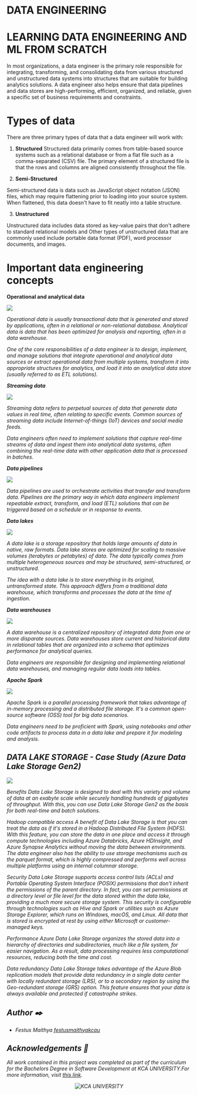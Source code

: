 # DATA ENGINEERING
# LEARNING DATA ENGINEERING AND ML FROM SCRATCH 

In most organizations, a data engineer is the primary role responsible for integrating, transforming, and consolidating data from various structured and unstructured data systems into structures that are suitable for building analytics solutions. A data engineer also helps ensure that data pipelines and data stores are high-performing, efficient, organized, and reliable, given a specific set of business requirements and constraints.

# Types of data
There are three primary types of data that a data engineer will work with:

1. **Structured**
Structured data primarily comes from table-based source systems such as a relational database or from a flat file such as a comma-separated (CSV) file. The primary element of a structured file is that the rows and columns are aligned consistently throughout the file.

2. **Semi-Structured**

Semi-structured data is data such as JavaScript object notation (JSON) files, which may require flattening prior to loading into your source system. When flattened, this data doesn't have to fit neatly into a table structure.

3. **Unstructured**

Unstructured data includes data stored as key-value pairs that don't adhere to standard relational models and Other types of unstructured data that are commonly used include portable data format (PDF), word processor documents, and images.


# Important data engineering concepts

**Operational and analytical data**

<img src= "https://learn.microsoft.com/en-us/training/wwl-data-ai/introduction-to-data-engineering-azure/media/4-operational-analytical-data.png">

<i>Operational data <i>is usually transactional data that is generated and stored by applications, often in a relational or non-relational database. <i>Analytical data<i> is data that has been optimized for analysis and reporting, often in a data warehouse.

One of the core responsibilities of a data engineer is to design, implement, and manage solutions that integrate operational and analytical data sources or extract operational data from multiple systems, transform it into appropriate structures for analytics, and load it into an analytical data store (usually referred to as ETL solutions).

**Streaming data**

<img src="https://learn.microsoft.com/en-us/training/wwl-data-ai/introduction-to-data-engineering-azure/media/4-stream-data.png">

Streaming data refers to perpetual sources of data that generate data values in real time, often relating to specific events. Common sources of streaming data include Internet-of-things (IoT) devices and social media feeds.

Data engineers often need to implement solutions that capture real-time streams of data and ingest them into analytical data systems, often combining the real-time data with other application data that is processed in batches.

**Data pipelines**

<img src= "https://learn.microsoft.com/en-us/training/wwl-data-ai/introduction-to-data-engineering-azure/media/4-data-pipeline.png">

Data pipelines are used to orchestrate activities that transfer and transform data. Pipelines are the primary way in which data engineers implement repeatable extract, transform, and load (ETL) solutions that can be triggered based on a schedule or in response to events.

**Data lakes**

<img src= "https://learn.microsoft.com/en-us/training/wwl-data-ai/introduction-to-data-engineering-azure/media/4-data-lake.png">

A data lake is a storage repository that holds large amounts of data in native, raw formats. Data lake stores are optimized for scaling to massive volumes (terabytes or petabytes) of data. The data typically comes from multiple heterogeneous sources and may be structured, semi-structured, or unstructured.

The idea with a data lake is to store everything in its original, untransformed state. This approach differs from a traditional data warehouse, which transforms and processes the data at the time of ingestion.

**Data warehouses**

<img src= "https://learn.microsoft.com/en-us/training/wwl-data-ai/introduction-to-data-engineering-azure/media/4-data-warehouse.png">

A data warehouse is a centralized repository of integrated data from one or more disparate sources. Data warehouses store current and historical data in relational tables that are organized into a schema that optimizes performance for analytical queries.

Data engineers are responsible for designing and implementing relational data warehouses, and managing regular data loads into tables.

**Apache Spark**

<img src = "https://learn.microsoft.com/en-us/training/wwl-data-ai/introduction-to-data-engineering-azure/media/4-apache-spark.png">

Apache Spark is a parallel processing framework that takes advantage of in-memory processing and a distributed file storage. It's a common open-source software (OSS) tool for big data scenarios.

Data engineers need to be proficient with Spark, using notebooks and other code artifacts to process data in a data lake and prepare it for modeling and analysis.




## DATA LAKE STORAGE - Case Study (Azure Data Lake Storage Gen2) 

<img src = "https://learn.microsoft.com/en-us/training/data-ai-cert/introduction-to-azure-data-lake-storage/media/azure-data-lake-gen-2.png">



Benefits
Data Lake Storage is designed to deal with this variety and volume of data at an exabyte scale while securely handling hundreds of gigabytes of throughput. With this, you can use Data Lake Storage Gen2 as the basis for both real-time and batch solutions.

Hadoop compatible access
A benefit of Data Lake Storage is that you can treat the data as if it's stored in a Hadoop Distributed File System (HDFS). With this feature, you can store the data in one place and access it through compute technologies including Azure Databricks, Azure HDInsight, and Azure Synapse Analytics without moving the data between environments. The data engineer also has the ability to use storage mechanisms such as the parquet format, which is highly compressed and performs well across multiple platforms using an internal columnar storage.

Security
Data Lake Storage supports access control lists (ACLs) and Portable Operating System Interface (POSIX) permissions that don't inherit the permissions of the parent directory. In fact, you can set permissions at a directory level or file level for the data stored within the data lake, providing a much more secure storage system. This security is configurable through technologies such as Hive and Spark or utilities such as Azure Storage Explorer, which runs on Windows, macOS, and Linux. All data that is stored is encrypted at rest by using either Microsoft or customer-managed keys.

Performance
Azure Data Lake Storage organizes the stored data into a hierarchy of directories and subdirectories, much like a file system, for easier navigation. As a result, data processing requires less computational resources, reducing both the time and cost.

Data redundancy
Data Lake Storage takes advantage of the Azure Blob replication models that provide data redundancy in a single data center with locally redundant storage (LRS), or to a secondary region by using the Geo-redundant storage (GRS) option. This feature ensures that your data is always available and protected if catastrophe strikes.




## Author :black_nib:

* Festus Maithya [festusmaithyakcau](https://github.com/festusmaithyakcau)

## Acknowledgements :pray:

All work contained in this project was completed as part of the curriculum for the Bachelors Degree in Software Development at KCA UNIVERSITY.For more information, visit
[this link](https://www.kcau.ac.ke/).

<p align="center">
  <img src="https://imgs.search.brave.com/MTbtOFwZkcm_5kD492on7rnZtOFLek3Z3kLxhZT_UDw/rs:fit:860:0:0/g:ce/aHR0cHM6Ly93d3cu/ZWR1b3BpbmlvbnMu/Y29tL3dwLWNvbnRl/bnQvdXBsb2Fkcy8y/MDIyLzA0L0tDQS11/bml2ZXJzaXR5LWxv/Z28ucG5n" alt="KCA UNIVERSITY">
</p>




